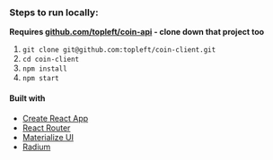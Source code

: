### Steps to run locally:

**Requires [github.com/topleft/coin-api](https://github.com/topleft/coin-api) - clone down that project too**

1. `git clone git@github.com:topleft/coin-client.git`
1. `cd coin-client`
1. `npm install`
1. `npm start`

#### Built with

* [Create React App](https://github.com/facebookincubator/create-react-app)
* [React Router](https://github.com/ReactTraining/react-router/tree/master/packages/react-router-dom)
* [Materialize UI](http://www.material-ui.com/)
* [Radium](https://github.com/FormidableLabs/radium)
